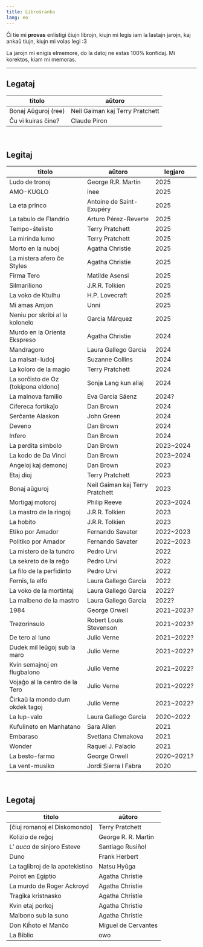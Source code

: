 ```yaml
---
title: Libroŝranko
lang: eo
---
```


Ĉi tie mi **provas** enlistigi ĉiujn librojn, kiujn mi legis iam la lastajn jarojn, kaj ankaŭ tiujn, kiujn mi volas legi :3

La jarojn mi enigis elmemore, do la datoj ne estas 100% konfidaj. Mi korektos, kiam mi memoras.

---

## Legataj

| titolo         | aŭtoro             |
| -------------- | ------------------ |
| Bonaj Aŭguroj (ree) | Neil Gaiman kaj Terry Pratchett |
| Ĉu vi kuiras ĉine? | Claude Piron   |

<br>

## Legitaj

| titolo                              | aŭtoro                          | legjaro    |
| ----------------------------------- | ------------------------------- | ---------- |
| Ludo de tronoj                      | George R.R. Martin              | 2025       |
| AMO-KUGLO                           | inee                            | 2025       |
| La eta princo                       | Antoine de Saint-Exupéry        | 2025       |
| La tabulo de Flandrio               | Arturo Pérez-Reverte            | 2025       |
| Tempo-ŝtelisto                      | Terry Pratchett                 | 2025       |
| La mirinda lumo                     | Terry Pratchett                 | 2025       |
| Morto en la nuboj                   | Agatha Christie                 | 2025       |
| La mistera afero ĉe Styles          | Agatha Christie                 | 2025       |
| Firma Tero                          | Matilde Asensi                  | 2025       |
| Silmariliono                        | J.R.R. Tolkien                  | 2025       |
| La voko de Ktulhu                   | H.P. Lovecraft                  | 2025       |
| Mi amas Amjon                       | Unni                            | 2025       |
| Neniu por skribi al la kolonelo     | García Márquez                  | 2025       |
| Murdo en la Orienta Ekspreso        | Agatha Christie                 | 2024       |
| Mandragoro                          | Laura Gallego García            | 2024       |
| La malsat-ludoj                     | Suzanne Collins                 | 2024       |
| La koloro de la magio               | Terry Pratchett                 | 2024       |
| La sorĉisto de Oz (tokipona eldono) | Sonja Lang kun aliaj            | 2024       |
| La malnova familio                  | Eva García Sáenz                | 2024?      |
| Cifereca fortikaĵo                  | Dan Brown                       | 2024       |
| Serĉante Alaskon                    | John Green                      | 2024       |
| Deveno                              | Dan Brown                       | 2024       |
| Infero                              | Dan Brown                       | 2024       |
| La perdita simbolo                  | Dan Brown                       | 2023~2024  |
| La kodo de Da Vinci                 | Dan Brown                       | 2023~2024  |
| Angeloj kaj demonoj                 | Dan Brown                       | 2023       |
| Etaj dioj                           | Terry Pratchett                 | 2023       |
| Bonaj aŭguroj                       | Neil Gaiman kaj Terry Pratchett | 2023       |
| Mortigaj motoroj                    | Philip Reeve                    | 2023~2024  |
| La mastro de la ringoj              | J.R.R. Tolkien                  | 2023       |
| La hobito                           | J.R.R. Tolkien                  | 2023       |
| Etiko por Amador                    | Fernando Savater                | 2022~2023  |
| Politiko por Amador                 | Fernando Savater                | 2022~2023  |
| La mistero de la tundro             | Pedro Urvi                      | 2022       |
| La sekreto de la reĝo               | Pedro Urvi                      | 2022       |
| La filo de la perfidinto            | Pedro Urvi                      | 2022       |
| Fernis, la elfo                     | Laura Gallego García            | 2022       |
| La voko de la mortintaj             | Laura Gallego García            | 2022?      |
| La malbeno de la mastro             | Laura Gallego García            | 2022?      |
| 1984                                | George Orwell                   | 2021~2023? |
| Trezorinsulo                        | Robert Louis Stevenson          | 2021~2023? |
| De tero al luno                     | Julio Verne                     | 2021~2022? |
| Dudek mil leŭgoj sub la maro        | Julio Verne                     | 2021~2022? |
| Kvin semajnoj en flugbalono         | Julio Verne                     | 2021~2022? |
| Vojaĝo al la centro de la Tero      | Julio Verne                     | 2021~2022? |
| Ĉirkaŭ la mondo dum okdek tagoj     | Julio Verne                     | 2021~2022? |
| La lup-valo                         | Laura Gallego García            | 2020~2022  |
| Kufulineto en Manhatano             | Sara Allen                      | 2021       |
| Embaraso                            | Svetlana Chmakova               | 2021       |
| Wonder                              | Raquel J. Palacio               | 2021       |
| La besto-farmo                      | George Orwell                   | 2020~2021? |
| La vent-musiko                      | Jordi Sierra I Fabra            | 2020       |

<br>

## Legotaj

| titolo                          | aŭtoro              |
| ------------------------------- | ------------------- |
| [ĉiuj romanoj el Diskomondo]    | Terry Pratchett     |
| Kolizio de reĝoj                | George R. R. Martin |
| L’ _auca_ de sinjoro Esteve     | Santiago Rusiñol    |
| Duno                            | Frank Herbert       |
| La taglibroj de la apotekistino | Natsu Hyūga         |
| Poirot en Egiptio               | Agatha Christie     |
| La murdo de Roger Ackroyd       | Agatha Christie     |
| Tragika kristnasko              | Agatha Christie     |
| Kvin etaj porkoj                | Agatha Christie     |
| Malbono sub la suno             | Agatha Christie     |
| Don Kiĥoto el Manĉo             | Miguel de Cervantes |
| La Biblio                       | owo                 |
